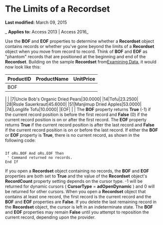 
# The Limits of a Recordset

 **Last modified:** March 09, 2015

 _ **Applies to:** Access 2013 | Access 2016_

Use the  **BOF** and **EOF** properties to determine whether a **Recordset** object contains records or whether you've gone beyond the limits of a **Recordset** object when you move from record to record. Think of **BOF** and **EOF** as "phantom" records that are positioned at the beginning and end of the **Recordset**. Building on the sample **Recordset** from[Examining Data](73c69134-3127-3344-d5c3-5ecb9e0e958b.md), it would now look like this:



|**ProductID**|**ProductName**|**UnitPrice**|
|:-----|:-----|:-----|
|BOF|
|
|
|7|Uncle Bob's Organic Dried Pears|30.0000|
|14|Tofu|23.2500|
|28|Rssle Sauerkraut|45.6000|
|51|Manjimup Dried Apples|53.0000|
|74|Longlife Tofu|10.0000|
|EOF|
|
|
The  **BOF** property returns **True** (-1) if the current record position is before the first record and **False** (0) if the current record position is on or after the first record.
The  **EOF** property returns **True** if the current record position is after the last record and **False** if the current record position is on or before the last record.
If either the  **BOF** or **EOF** property is **True**, there is no current record, as shown in the following code:



```
 
If oRs.BOF And oRs.EOF Then 
 ' Command returned no records. 
End If 

```

If you open a  **Recordset** object containing no records, the **BOF** and **EOF** properties are both set to **True** and the value of the **Recordset** object's **RecordCount** property setting depends on the cursor type. -1 will be returned for dynamic cursors ( **CursorType** = **adOpenDynamic** ) and 0 will be returned for other cursors.
When you open a  **Recordset** object that contains at least one record, the first record is the current record and the **BOF** and **EOF** properties are **False**.
If you delete the last remaining record in the  **Recordset** object, the cursor is left in an indeterminate state. The **BOF** and **EOF** properties may remain **False** until you attempt to reposition the current record, depending upon the provider.
